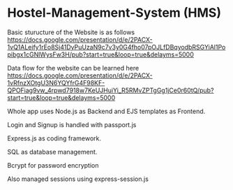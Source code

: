 # Hostel-Management-System (HMS)

Basic sturucture of the Website is as follows
    https://docs.google.com/presentation/d/e/2PACX-1vQ1ALeify1rEo8Sj41DyPuUzaN9c7v3y0G4fho07pOJLfDBqyodbRSGYiAl1Popibgx1cGNlWysFw3H/pub?start=true&loop=true&delayms=5000


Data flow for the website can be learned here 
    https://docs.google.com/presentation/d/e/2PACX-1vRfnzXOtgU3N6YQYfrG4F98KF-QPOFiag9vw_4rpwd7918w7KeUJHuiYi_R5RMvZPTgGg1jCe0r60tQ/pub?start=true&loop=true&delayms=5000


Whole app uses Node.js as Backend and EJS templates as Frontend.

Login and Signup is handled with passport.js

Express.js as coding framework.

SQL as database management.

Bcrypt for password encryption

Also managed sessions using express-session.js
